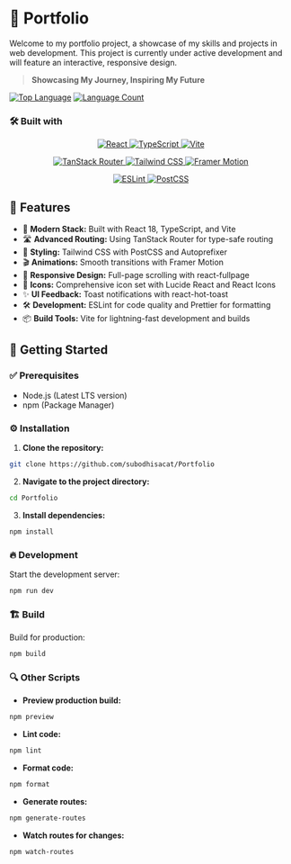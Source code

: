 # 🚀 **Portfolio**

Welcome to my portfolio project, a showcase of my skills and projects in web development. This project is currently under active development and will feature an interactive, responsive design.

> **Showcasing My Journey, Inspiring My Future**


[![Top Language](https://img.shields.io/github/languages/top/subodhisacat/Portfolio?style=for-the-badge&color=0080ff)](https://github.com/subodhisacat/Portfolio)
[![Language Count](https://img.shields.io/github/languages/count/subodhisacat/Portfolio?style=for-the-badge&color=0080ff)](https://github.com/subodhisacat/Portfolio)

### 🛠️ Built with

<p align="center">
  <a href="https://reactjs.org/">
    <img src="https://img.shields.io/badge/React-61DAFB.svg?style=for-the-badge&logo=React&logoColor=black" alt="React">
  </a>
  <a href="https://www.typescriptlang.org/">
    <img src="https://img.shields.io/badge/TypeScript-3178C6.svg?style=for-the-badge&logo=TypeScript&logoColor=white" alt="TypeScript">
  </a>
  <a href="https://vitejs.dev/">
    <img src="https://img.shields.io/badge/Vite-646CFF.svg?style=for-the-badge&logo=Vite&logoColor=white" alt="Vite">
  </a>
</p>

<p align="center">
  <a href="https://tanstack.com/router/latest">
    <img src="https://img.shields.io/badge/TanStack_Router-FF4154.svg?style=for-the-badge&logo=React-Router&logoColor=white" alt="TanStack Router">
  </a>
  <a href="https://tailwindcss.com/">
    <img src="https://img.shields.io/badge/Tailwind_CSS-06B6D4.svg?style=for-the-badge&logo=Tailwind-CSS&logoColor=white" alt="Tailwind CSS">
  </a>
  <a href="https://www.framer.com/motion/">
    <img src="https://img.shields.io/badge/Framer_Motion-0055FF.svg?style=for-the-badge&logo=Framer&logoColor=white" alt="Framer Motion">
  </a>
</p>

<p align="center">
  <a href="https://eslint.org/">
    <img src="https://img.shields.io/badge/ESLint-4B32C3.svg?style=for-the-badge&logo=ESLint&logoColor=white" alt="ESLint">
  </a>
  <a href="https://postcss.org/">
    <img src="https://img.shields.io/badge/PostCSS-DD3A0A.svg?style=for-the-badge&logo=PostCSS&logoColor=white" alt="PostCSS">
  </a>
</p>



## 🚀 **Features**

- 🎯 **Modern Stack:** Built with React 18, TypeScript, and Vite
- 🛣️ **Advanced Routing:** Using TanStack Router for type-safe routing
- 💅 **Styling:** Tailwind CSS with PostCSS and Autoprefixer
- 🎬 **Animations:** Smooth transitions with Framer Motion
- 📱 **Responsive Design:** Full-page scrolling with react-fullpage
- 🎨 **Icons:** Comprehensive icon set with Lucide React and React Icons
- ✨ **UI Feedback:** Toast notifications with react-hot-toast
- 🛠️ **Development:** ESLint for code quality and Prettier for formatting
- 📦 **Build Tools:** Vite for lightning-fast development and builds

## 🚀 **Getting Started**

### ✅ **Prerequisites**

- Node.js (Latest LTS version)
- npm (Package Manager)

### ⚙️ **Installation**

1. **Clone the repository:**

```bash
git clone https://github.com/subodhisacat/Portfolio
```

2. **Navigate to the project directory:**

```bash
cd Portfolio
```

3. **Install dependencies:**

```bash
npm install
```

### 🔥 **Development**

Start the development server:

```bash
npm run dev
```

### 🏗️ **Build**

Build for production:

```bash
npm build
```

### 🔍 **Other Scripts**

- **Preview production build:**

```bash
npm preview
```

- **Lint code:**

```bash
npm lint
```

- **Format code:**

```bash
npm format
```

- **Generate routes:**

```bash
npm generate-routes
```

- **Watch routes for changes:**

```bash
npm watch-routes
```
